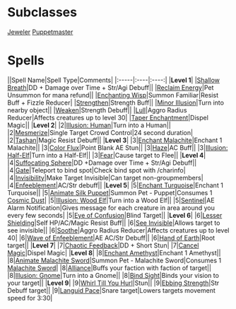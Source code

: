 <!-- TITLE: Enchanter -->
<!-- SUBTITLE: Enchanters are masters of the material world, augmenting and altering objects as they see fit. With a wave of the hand, they can curse and uncurse items, supercharge their allies, and severely weaken their opponents. Enchanters are also able to communicate with the supernatural realm, calling forth a friendly magical wisp to aid them on their travels. Many Enchanters choose to specialize in the art of jewelcrafting, as precious gems are particularly conducive to their enchantment magics -->

# Subclasses

[Jeweler](jeweler)
[Puppetmaster](puppetmaster)

# Spells

||Spell Name|Spell Type|Comments|
|:-----|:----|:----:|
|**Level 1**|
|[Shallow Breath](shallow-breath)|DD + Damage over Time + Str/Agi Debuff||
|[Reclaim Energy](reclaim-energy)|Pet Unsummon for mana refund||
|[Enchanting Wisp](enchanting-wisp)|Summon Familiar|Resist Buff + Fizzle Reducer|
|[Strengthen](strengthen)|Strength Buff||
|[Minor Illusion](minor-illusion)|Turn into nearby object||
|[Weaken](weaken)|Strength Debuff||
|[Lull](lull)|Aggro Radius Reducer|Affects creatures up to level 30|
|[Taper Enchantment](taper-enchantment)|Dispel Magic||
|**Level 2**|
|2|[Illusion: Human](illusion-human)|Turn into a Human||
|2|[Mesmerize](mesmerize)|Single Target Crowd Control|24 second duration|
|2|[Tashan](tashan)|Magic Resist Debuff||
|**Level 3**|
|3|[Enchant Malachite](enchant-malachite)|Enchant 1 Malachite||
|3|[Color Flux](color-flux)|Point Blank AE Stun||
|3|[Haze](haze)|AC Buff||
|3|[Illusion: Half-Elf](illusion-half-elf)|Turn into a Half-Elf||
|3|[Fear](fear)|Cause target to Flee||
|**Level 4**|
|4|[Suffocating Sphere](suffocating-sphere)|DD +Damage over Time + Str/Agi Debuff||
|4|[Gate](gate)|Teleport to bind spot|Check bind spot with /charinfo|
|4|[Invisibility](invisibility)|Make Target Invisible|Can target non-groupmembers|
|4|[Enfeeblement](enfeeblement)|AC/Str debuff||
|**Level 5**|
|5|[Enchant Turquoise](enchant-turquoise)|Enchant 1 Turquoise||
|5|[Animate Silk Puppet](animate-silk-puppet)|Summon Pet - Puppet|Consumes 1 [Cosmic Dust](cosmic-dust)|
|5|[Illusion: Wood Elf](illusion-wood-elf)|Turn into a Wood Elf||
|5|[Sentinel](sentinel)|AE Alarm Notification|Gives message for each creature in area around you every few seconds|
|5|[Eye of Confusion](eye-of-confusion)|Blind Target||
|**Level 6**|
|6|[Lesser Shielding](lesser-shielding)|Self HP/AC/Magic Resist Buff||
|6|[See Invisible](see-invisible)|Allows target to see invisible||
|6|[Soothe](soothe)|Aggro Radius Reducer|Affects creatures up to level 40|
|6|[Wave of Enfeeblement](wave-of-enfeeblement)|AE AC/Str Debuff||
|6|[Hand of Earth](hand-of-earth)|Root target||
|**Level 7**|
|7|[Chaotic Feedback](chaotic-feedback)|DD + Short Stun|
|7|[Cancel Magic](cancel-magic)|Dispel Magic|
|**Level 8**|
|8|[Enchant Amethyst](enchant-amethyst)|Enchant 1 Amethyst||
|8|[Animate Malachite Sword](animate-malachite-sword)|Summon Pet - Malachite Sword|Consumes 1 [Malachite Sword](malachite-sword)|
|8|[Alliance](alliance)|Buffs your faction with faction of target||
|8|[Illusion: Gnome](illusion-gnome)|Turn into a Gnome||
|8|[Bind Sight](bind-sight)|Binds your vision to your target||
|**Level 9**|
|9|[Whirl Till You Hurl](whirl-till-you-hurl)|Stun||
|9|[Ebbing Strength](ebbing-strength)|Str Debuff target||
|9|[Languid Pace](languid-pace)|Snare target|Lowers targets movement speed for 3:30|
